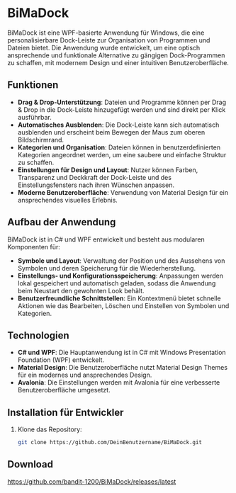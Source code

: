 # BiMaDock

BiMaDock ist eine WPF-basierte Anwendung für Windows, die eine personalisierbare Dock-Leiste zur Organisation von Programmen und Dateien bietet. Die Anwendung wurde entwickelt, um eine optisch ansprechende und funktionale Alternative zu gängigen Dock-Programmen zu schaffen, mit modernem Design und einer intuitiven Benutzeroberfläche.

## Funktionen

- **Drag & Drop-Unterstützung**: Dateien und Programme können per Drag & Drop in die Dock-Leiste hinzugefügt werden und sind direkt per Klick ausführbar.
- **Automatisches Ausblenden**: Die Dock-Leiste kann sich automatisch ausblenden und erscheint beim Bewegen der Maus zum oberen Bildschirmrand.
- **Kategorien und Organisation**: Dateien können in benutzerdefinierten Kategorien angeordnet werden, um eine saubere und einfache Struktur zu schaffen.
- **Einstellungen für Design und Layout**: Nutzer können Farben, Transparenz und Deckkraft der Dock-Leiste und des Einstellungsfensters nach ihren Wünschen anpassen.
- **Moderne Benutzeroberfläche**: Verwendung von Material Design für ein ansprechendes visuelles Erlebnis.

## Aufbau der Anwendung

BiMaDock ist in C# und WPF entwickelt und besteht aus modularen Komponenten für:

- **Symbole und Layout**: Verwaltung der Position und des Aussehens von Symbolen und deren Speicherung für die Wiederherstellung.
- **Einstellungs- und Konfigurationsspeicherung**: Anpassungen werden lokal gespeichert und automatisch geladen, sodass die Anwendung beim Neustart den gewohnten Look behält.
- **Benutzerfreundliche Schnittstellen**: Ein Kontextmenü bietet schnelle Aktionen wie das Bearbeiten, Löschen und Einstellen von Symbolen und Kategorien.

## Technologien

- **C# und WPF**: Die Hauptanwendung ist in C# mit Windows Presentation Foundation (WPF) entwickelt.
- **Material Design**: Die Benutzeroberfläche nutzt Material Design Themes für ein modernes und ansprechendes Design.
- **Avalonia**: Die Einstellungen werden mit Avalonia für eine verbesserte Benutzeroberfläche umgesetzt.

## Installation für Entwickler

1. Klone das Repository:
   ```bash
   git clone https://github.com/DeinBenutzername/BiMaDock.git

## Download
   https://github.com/bandit-1200/BiMaDock/releases/latest
